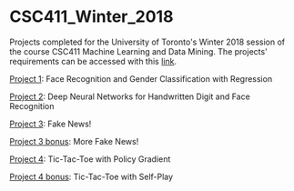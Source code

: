 # CSC411_Winter_2018

Projects completed for the University of Toronto's Winter 2018 session of the course CSC411 Machine Learning and Data Mining. The projects' requirements can be accessed with this [link](https://www.teach.cs.toronto.edu/~csc411h/winter/projects.html).

[Project 1](https://github.com/joshxinjie/CSC411_Winter_2018/tree/master/Project_1): Face Recognition and Gender Classification with Regression

[Project 2](https://github.com/joshxinjie/CSC411_Winter_2018/tree/master/Project_2): Deep Neural Networks for Handwritten Digit and Face Recognition

[Project 3](https://github.com/joshxinjie/CSC411_Winter_2018/tree/master/Project_3): Fake News!

[Project 3 bonus](https://github.com/joshxinjie/CSC411_Winter_2018/tree/master/Project_3_Bonus): More Fake News!

[Project 4](https://github.com/joshxinjie/CSC411_Winter_2018/tree/master/Project_4): Tic-Tac-Toe with Policy Gradient

[Project 4 bonus](https://github.com/joshxinjie/CSC411_Winter_2018/tree/master/Project_4_Bonus): Tic-Tac-Toe with Self-Play
